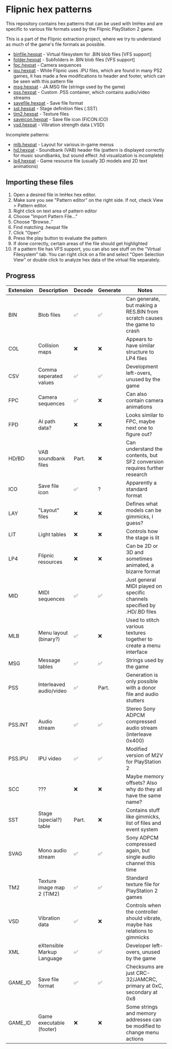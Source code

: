 # Flipnic hex patterns

This repository contains hex patterns that can be used with ImHex and are specific to various file formats used by the Flipnic PlayStation 2 game.

This is a part of the Flipnic extraction project, where we try to understand as much of the game's file formats as possible.


* [binfile.hexpat](binfile.hexpat) - Virtual filesystem for .BIN blob files [VFS support]
* [folder.hexpat](folder.hexpat) - Subfolders in .BIN blob files [VFS support]
* [fpc.hexpat](fpc.hexpat) - Camera sequences
* [ipu.hexpat](ipu.hexpat) - While Flipnic uses .IPU files, which are found in many PS2 games, it has made a few modifications to header and footer, which can be seen with this pattern file
* [msg.hexpat](msg.hexpat) - JA.MSG file (strings used by the game)
* [pss.hexpat](pss.hexpat) - Custom .PSS container, which contains audio/video streams
* [savefile.hexpat](savefile.hexpat) - Save file format
* [sst.hexpat](sst.hexpat) - Stage definition files (.SST)
* [tim2.hexpat](tim2.hexpat) - Texture files
* [saveicon.hexpat](saveicon.hexpat) - Save file icon (FICON.ICO)
* [vsd.hexpat](vsd.hexpat) - Vibration strength data (.VSD)

Incomplete patterns:

* [mlb.hexpat](mlb.hexpat) - Layout for various in-game menus
* [hd.hexpat](hd.hexpat) - Soundbank (VAB) header file (pattern is displayed correctly for music soundbanks, but sound effect .hd visualization is incomplete)
* [lp4.hexpat](lp4.hexpat) - Game resource file (usually 3D models and 2D text animations)


## Importing these files

1. Open a desired file in ImHex hex editor.
2. Make sure you see "Pattern editor" on the right side. If not, check View > Pattern editor.
3. Right click on text area of pattern editor
4. Choose "Import Pattern File..."
5. Choose "Browse.."
6. Find matching .hexpat file
7. Click "Open"
8. Press the play button to evaluate the pattern
9. If done correctly, certain areas of the file should get highlighted
10. If a pattern file has VFS support, you can also see stuff on the "Virtual Filesystem" tab. You can right click on a file and select "Open Selection View" or double click to analyze hex data of the virtual file separately.


## Progress

| Extension  | Description                | Decode | Generate | Notes                                                                         |
|------------|----------------------------|--------|----------|-------------------------------------------------------------------------------|
| BIN        | Blob files                 |✅     |✅       | Can generate, but making a RES.BIN from scratch causes the game to crash      |
| COL        | Collision maps             |❌     |❌       | Appears to have similar structure to LP4 files                                |
| CSV        | Comma seperated values     |✅     |✅       | Development left-overs, unused by the game                                    |
| FPC        | Camera sequences           |✅     |❌       | Can also contain camera animations                                            |
| FPD        | AI path data?              |❌     |❌       | Looks similar to FPC, maybe next one to figure out?                           |
| HD/BD      | VAB soundbank files        | Part.  |❌       | Can understand the contents, but SF2 conversion requires further research     |
| ICO        | Save file icon             |✅     | ?        | Apparently a standard format                                                  |
| LAY        | "Layout" files             |❌     |❌       | Defines what models can be gimmicks, I guess?                                 |
| LIT        | Light tables               |❌     |❌       | Controls how the stage is lit                                                 |
| LP4        | Flipnic resources          |❌     |❌       | Can be 2D or 3D and sometimes animated, a bizarre format                      |
| MID        | MIDI sequences             |✅     |✅       | Just general MIDI played on specific channels specified by .HD/.BD files      |
| MLB        | Menu layout (binary?)      |✅     |❌       | Used to stitch various textures together to create a menu interface           |
| MSG        | Message tables             |✅     |✅       | Strings used by the game                                                      |
| PSS        | Interleaved audio/video    |✅     | Part.    | Generation is only possible with a donor file and audio stutters              |
| PSS.INT    | Audio stream               |✅     |✅       | Stereo Sony ADPCM compressed audio stream (interleave 0x400)                  |
| PSS.IPU    | IPU video                  |✅     |✅       | Modified version of M2V for PlayStation 2                                     |
| SCC        | ???                        |❌     |❌       | Maybe memory offsets? Also why do they all have the same name?                |
| SST        | Stage (special?) table     | Part.  |❌       | Contains stuff like gimmicks, list of files and event system                  |
| SVAG       | Mono audio stream          |✅     |✅       | Sony ADPCM compressed again, but single audio channel this time               |
| TM2        | Texture image map 2 (TIM2) |✅     |✅       | Standard texture file for PlayStation 2 games                                 |
| VSD        | Vibration data             |✅     |❌       | Controls when the controller should vibrate, maybe has relations to gimmicks  |
| XML        | eXtensible Markup Language |✅     |✅       | Developer left-overs, unused by the game                                      |
| GAME_ID    | Save file format           |✅     |✅       | Checksums are just CRC-32/JAMCRC, primary at 0xC, secondary at 0x8            |
| GAME_ID    | Game executable (footer)   |❌     |❌       | Some strings and memory addresses can be modified to change menu actions    |